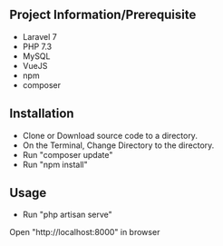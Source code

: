 ## Project Information/Prerequisite

- Laravel 7
- PHP 7.3
- MySQL
- VueJS
- npm 
- composer


## Installation

- Clone or Download source code to a directory. 
- On the Terminal, Change Directory to the directory.
- Run "composer update"
- Run "npm install"

## Usage

- Run "php artisan serve"

Open "http://localhost:8000" in browser
